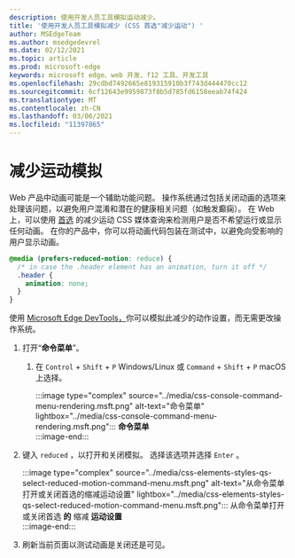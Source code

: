 ```yaml
---
description: 使用开发人员工具模拟运动减少。
title: '使用开发人员工具模拟减少 (CSS 首选"减少运动") '
author: MSEdgeTeam
ms.author: msedgedevrel
ms.date: 02/12/2021
ms.topic: article
ms.prod: microsoft-edge
keywords: microsoft edge、web 开发、f12 工具、开发工具
ms.openlocfilehash: 29cdbd7492665e819315910b3f743d444470cc12
ms.sourcegitcommit: 6cf12643e9959873f8b5d785fd6158eeab74f424
ms.translationtype: MT
ms.contentlocale: zh-CN
ms.lasthandoff: 03/06/2021
ms.locfileid: "11397865"
---
```

# <a name="reduced-motion-simulation"></a>减少运动模拟  

Web 产品中动画可能是一个辅助功能问题。  操作系统通过包括关闭动画的选项来处理该问题，以避免用户混淆和潜在的健康相关问题（如触发癫痫）。  在 Web 上，可以使用 [首选][MDNPrefersReducedMotion] 的减少运动 CSS 媒体查询来检测用户是否不希望运行或显示任何动画。  在你的产品中，你可以将动画代码包装在测试中，以避免向受影响的用户显示动画。  

```css
@media (prefers-reduced-motion: reduce) {
  /* in case the .header element has an animation, turn it off */
  .header {
    animation: none;
  }
}
```  

使用 [Microsoft Edge DevTools，][DevtoolsIndex]你可以模拟此减少的动作设置，而无需更改操作系统。  

1.  打开“**命令菜单**”。  
    1.  在 `Control` + `Shift` + `P` Windows/Linux 或 `Command` + `Shift` + `P` macOS 上选择。  
        
        :::image type="complex" source="../media/css-console-command-menu-rendering.msft.png" alt-text="命令菜单" lightbox="../media/css-console-command-menu-rendering.msft.png":::
           **命令菜单**  
        :::image-end:::  
        
1.  键入 `reduced` ，以打开和关闭模拟。  选择该选项并选择 `Enter` 。  
    
    :::image type="complex" source="../media/css-elements-styles-qs-select-reduced-motion-command-menu.msft.png" alt-text="从命令菜单打开或关闭首选的缩减运动设置" lightbox="../media/css-elements-styles-qs-select-reduced-motion-command-menu.msft.png":::
       从命令菜单打开或关闭首选 **的** 缩减 **运动设置**  
    :::image-end:::  
    
1.  刷新当前页面以测试动画是关闭还是可见。  
    
<!-- links -->  

[DevtoolsIndex]: ../index.md "Microsoft Edge (Chromium) 开发人员工具 | Microsoft 文档"  

[MDNPrefersReducedMotion]: https://developer.mozilla.org/docs/Web/CSS/@media/prefers-reduced-motion "prefers-reduced-motion |MDN"  
